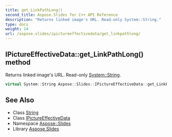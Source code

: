 ```yaml
---
title: get_LinkPathLong()
second_title: Aspose.Slides for C++ API Reference
description: "Returns linked image's URL. Read-only System::String."
type: docs
weight: 14
url: /aspose.slides/ipictureeffectivedata/get_linkpathlong/
---
```

## IPictureEffectiveData::get_LinkPathLong() method


Returns linked image's URL. Read-only [System::String](../../../system/string/).

```cpp
virtual System::String Aspose::Slides::IPictureEffectiveData::get_LinkPathLong()=0
```

## See Also

* Class [String](../../../system/string/)
* Class [IPictureEffectiveData](../)
* Namespace [Aspose::Slides](../../)
* Library [Aspose.Slides](../../../)